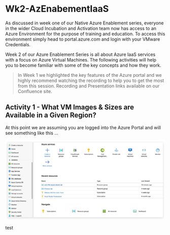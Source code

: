 # Wk2-AzEnabementIaaS

As discussed in week one of our Native Azure Enablement series, everyone in the wider Cloud Incubation and Activation team now has access to an Azure Environment for the purpose of training and education.  To access this environment simply head to portal.azure.com and login with your VMware Credentials.

Week 2 of our Azure Enablement Series is all about Azure IaaS services with a focus on Azure Virtual Machines. The following activities will help you to become familiar with some of the key concepts and how they work.

> In Week 1 we highlighted the key features of the Azure portal and we highly recommend watching the recording to help you to get the most from this session.  Recording and Presentation links available on our Confluence site.

## Activity 1 - What VM Images & Sizes are Available in a Given Region?

At this point we are assuming you are logged into the Azure Portal and will see something like this ...

![AzurePortal](/images/AzurePortal.jpg)


test